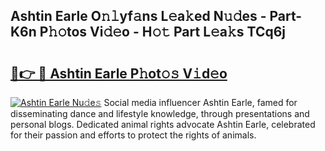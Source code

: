 ## Ashtin Earle O𝚗𝚕yf𝚊ns L𝚎a𝚔ed N𝚞𝚍es - Part-K6n P𝚑𝚘tos Vi𝚍𝚎o - H𝚘𝚝 Part L𝚎a𝚔s TCq6j

# <h2><a href="http://kf5f3fk.oniu.top/?m=Ashtin+Earle">🔗👉 🔴 Ashtin Earle P𝚑ot𝚘𝚜 V𝚒d𝚎o</a></h2>

[![Ashtin Earle Nu𝚍e𝚜](https://i.imgur.com/0qMVB7G.gif)](http://kf5f3fk.oniu.top/?m=Ashtin+Earle)
Social media influencer Ashtin Earle, famed for disseminating dance and lifestyle knowledge, through presentations and personal blogs. Dedicated animal rights advocate Ashtin Earle, celebrated for their passion and efforts to protect the rights of animals.  
